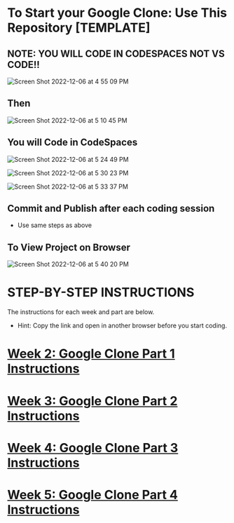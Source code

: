 

# To Start your Google Clone: Use This Repository [TEMPLATE]

## NOTE: YOU WILL CODE IN CODESPACES NOT VS CODE!!

![Screen Shot 2022-12-06 at 4 55 09 PM](https://user-images.githubusercontent.com/47826697/206032700-1b52b5f0-b5aa-4d3c-af34-9e946f0783a3.png)

## Then

![Screen Shot 2022-12-06 at 5 10 45 PM](https://user-images.githubusercontent.com/47826697/206034458-7f9fa3ce-c939-408c-b40c-0877cde422e2.png)

## You will Code in CodeSpaces

![Screen Shot 2022-12-06 at 5 24 49 PM](https://user-images.githubusercontent.com/47826697/206036984-82ce0912-47b7-4a12-ace1-18e55c62a3ec.png)

![Screen Shot 2022-12-06 at 5 30 23 PM](https://user-images.githubusercontent.com/47826697/206037819-7ae7fe0f-fccf-48e4-8e21-7a01d0754078.png)

![Screen Shot 2022-12-06 at 5 33 37 PM](https://user-images.githubusercontent.com/47826697/206038335-973dc7dc-f63a-42f9-9b37-419ae7741ed7.png)

## Commit and Publish after each coding session

  - Use same steps as above

## To View Project on Browser

![Screen Shot 2022-12-06 at 5 40 20 PM](https://user-images.githubusercontent.com/47826697/206039469-b8dbebe8-e92f-4a27-a6cf-19a5caa1f3e0.png)



# STEP-BY-STEP INSTRUCTIONS

The instructions for each week and part are below.
  - Hint: Copy the link and open in another browser before you start coding.

# [Week 2: Google Clone Part 1 Instructions](https://vicki-d-bealman.gitbook.io/swd109-final-project/v/week-2/)

# [Week 3: Google Clone Part 2 Instructions](https://vicki-d-bealman.gitbook.io/swd109-final-project/v/week-3/)

# [Week 4: Google Clone Part 3 Instructions](https://vicki-d-bealman.gitbook.io/swd109-final-project/v/week-4-google-clone-part-3/)

# [Week 5: Google Clone Part 4 Instructions](https://vicki-d-bealman.gitbook.io/swd109-final-project/v/week-5-google-clone-part-4/)
